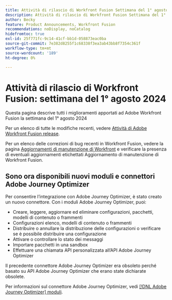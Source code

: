 ```yaml
---
title: Attività di rilascio di Workfront Fusion Settimana del 1° agosto 2024
description: Attività di rilascio di Workfront Fusion Settimana del 1° agosto 2024
author: Becky
feature: Product Announcements, Workfront Fusion
recommendations: noDisplay, noCatalog
hidefromtoc: true
exl-id: 25f771fc-9c14-41cf-bb1d-058873eac0ba
source-git-commit: 7e382d8255f1c68338f3ea3ab43bb8f7354c361f
workflow-type: tm+mt
source-wordcount: '189'
ht-degree: 0%

---
```


# Attività di rilascio di Workfront Fusion: settimana del 1° agosto 2024

Questa pagina descrive tutti i miglioramenti apportati ad Adobe Workfront Fusion la settimana del 1° agosto 2024

Per un elenco di tutte le modifiche recenti, vedere [Attività di Adobe Workfront Fusion release](../../../product-announcements/product-releases/fusion-release-activity/fusion-release-activity.md).

Per un elenco delle correzioni di bug recenti in Workfront Fusion, vedere la pagina [Aggiornamenti di manutenzione di Workfront](https://experienceleague.adobe.com/docs/workfront-known-issues/releases/current-updates.html) e verificare la presenza di eventuali aggiornamenti etichettati Aggiornamento di manutenzione di Workfront Fusion.

## Sono ora disponibili nuovi moduli e connettori Adobe Journey Optimizer

Per consentire l’integrazione con Adobe Journey Optimizer, è stato creato un nuovo connettore. Con i moduli Adobe Journey Optimizer, puoi:

* Creare, leggere, aggiornare ed eliminare configurazioni, pacchetti, modelli di contenuto o frammenti
* Configurazioni elenco, modelli di contenuto o frammenti
* Distribuire o annullare la distribuzione delle configurazioni o verificare se è possibile distribuire una configurazione
* Attivare o controllare lo stato dei messaggi
* Importare pacchetti in una sandbox
* Effettuare una chiamata API personalizzata all’API Adobe Journey Optimizer

Il precedente connettore Adobe Journey Optimizer era obsoleto perché basato su API Adobe Journey Optimizer che erano state dichiarate obsolete.

Per informazioni sul connettore Adobe Journey Optimizer, vedi [[!DNL Adobe Journey Optimizer] moduli](/help/quicksilver/workfront-fusion/apps-and-their-modules/adobe-journey-optimizer-modules.md).